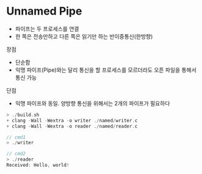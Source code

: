 # Unnamed Pipe 
- 파이프는 두 프로세스를 연결
- 한 쪽은 전송만하고 다른 쪽은 읽기만 하는 반이중통신(한방향)

장점
- 단순함
- 익명 파이프(Pipe)와는 달리 통신을 할 프로세스를 모르더라도 오픈 파일을 통해서 통신 가능

단점 
- 익명 파이프와 동일. 양방향 통신을 위해서는 2개의 파이프가 필요하다
```c
> ./build.sh
+ clang -Wall -Wextra -o writer ./named/writer.c
+ clang -Wall -Wextra -o reader ./named/reader.c

// cmd1
> ./writer

// cmd2
> ./reader
Received: Hello, world!
```